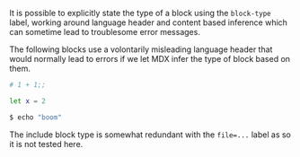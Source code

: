 It is possible to explicitly state the type of a block using the
`block-type` label, working around language header and content based
inference which can sometime lead to troublesome error messages.

The following blocks use a volontarily misleading language header that would
normally lead to errors if we let MDX infer the type of block based on them.

```sh block-type=toplevel
# 1 + 1;;
```

```sh block-type=ocaml
let x = 2
```

```ocaml block-type=cram
$ echo "boom"
```

The include block type is somewhat redundant with the `file=...` label as
so it is not tested here.
